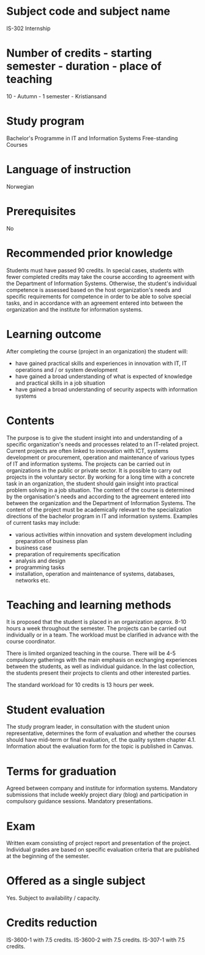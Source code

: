 # Subject code and subject name
IS-302 Internship

# Number of credits - starting semester - duration - place of teaching
10 - Autumn - 1 semester - Kristiansand

# Study program
Bachelor's Programme in IT and Information Systems
Free-standing Courses

# Language of instruction
Norwegian

# Prerequisites
No

# Recommended prior knowledge
Students must have passed 90 credits. In special cases, students with fewer completed credits may take the course according to agreement with the Department of Information Systems. Otherwise, the student's individual competence is assessed based on the host organization's needs and specific requirements for competence in order to be able to solve special tasks, and in accordance with an agreement entered into between the organization and the institute for information systems.

# Learning outcome
After completing the course (project in an organization) the student will:
* have gained practical skills and experiences in innovation with IT, IT operations and / or system development
* have gained a broad understanding of what is expected of knowledge and practical skills in a job situation
* have gained a broad understanding of security aspects with information systems

# Contents
The purpose is to give the student insight into and understanding of a specific organization's needs and processes related to an IT-related project. Current projects are often linked to innovation with ICT, systems development or procurement, operation and maintenance of various types of IT and information systems. The projects can be carried out in organizations in the public or private sector. It is possible to carry out projects in the voluntary sector. By working for a long time with a concrete task in an organization, the student should gain insight into practical problem solving in a job situation. The content of the course is determined by the organisation's needs and according to the agreement entered into between the organization and the Department of Information Systems. The content of the project must be academically relevant to the specialization directions of the bachelor program in IT and information systems. Examples of current tasks may include:
* various activities within innovation and system development including preparation of business plan
* business case
* preparation of requirements specification
* analysis and design
* programming tasks
* installation, operation and maintenance of systems, databases, networks etc.

# Teaching and learning methods
It is proposed that the student is placed in an organization approx. 8-10 hours a week throughout the semester. The projects can be carried out individually or in a team. The workload must be clarified in advance with the course coordinator.

There is limited organized teaching in the course. There will be 4-5 compulsory gatherings with the main emphasis on exchanging experiences between the students, as well as individual guidance. In the last collection, the students present their projects to clients and other interested parties.

The standard workload for 10 credits is 13 hours per week.

# Student evaluation
The study program leader, in consultation with the student union representative, determines the form of evaluation and whether the courses should have mid-term or final evaluation, cf. the quality system chapter 4.1. Information about the evaluation form for the topic is published in Canvas.

# Terms for graduation
Agreed between company and institute for information systems. Mandatory submissions that include weekly project diary (blog) and participation in compulsory guidance sessions. Mandatory presentations.

# Exam
Written exam consisting of project report and presentation of the project. Individual grades are based on specific evaluation criteria that are published at the beginning of the semester.

# Offered as a single subject
Yes. Subject to availability / capacity.

# Credits reduction
IS-3600-1 with 7.5 credits.
IS-3600-2 with 7.5 credits.
IS-307-1 with 7.5 credits.
